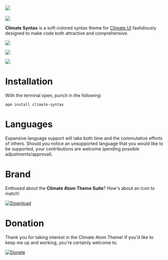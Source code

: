 ![](https://raw.githubusercontent.com/jmcalaway/climate-syntax/master/climate-header.png)
---

![](https://raw.githubusercontent.com/jmcalaway/climate-syntax/master/screenshot.png)

**Climate Syntax** is a soft-colored syntax theme for [Climate UI](https://github.com/jmcalaway/climate-ui) fastidiously designed to make code both attractive and comprehensive.

![](https://raw.githubusercontent.com/jmcalaway/climate-syntax/master/screenshot-sass.png)

![](https://raw.githubusercontent.com/jmcalaway/climate-syntax/master/screenshot-javascript.png)

![](https://raw.githubusercontent.com/jmcalaway/climate-syntax/master/screenshot-php.png)

# Installation
With the terminal open, punch in the following:

```shell
apm install climate-syntax
```

# Languages
Expansive language support will take both time and the commutative efforts of others. Should you notice an unsupported language that you would like to be supported, your contributions are welcome (pending possible adjustments/approval).

# Brand
Enthused about the **Climate Atom Theme Suite**? How's about an icon to match!

[![Download](https://raw.githubusercontent.com/jmcalaway/climate-syntax/master/download.png)](https://raw.githubusercontent.com/jmcalaway/climate-syntax/master/climate-dock-icon.png)

# Donation
Thank you for taking interest in the Climate Atom Theme! If you'd like to keep me up and working, you're certainly welcome to.

[![Donate](https://raw.githubusercontent.com/jmcalaway/climate-syntax/master/donate.png)](https://www.paypal.com/cgi-bin/webscr?cmd=_s-xclick&hosted_button_id=8ZV7PP9C8YCZE)